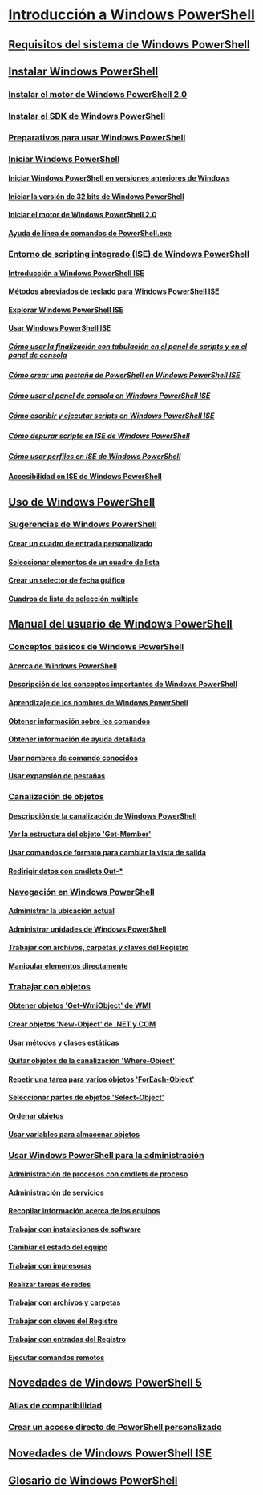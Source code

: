 # [Introducción a Windows PowerShell](Topic/Getting-Started-with-Windows-PowerShell.md)
## [Requisitos del sistema de Windows PowerShell](Topic/Windows-PowerShell-System-Requirements.md)
## [Instalar Windows PowerShell](Topic/Installing-Windows-PowerShell.md)
### [Instalar el motor de Windows PowerShell 2.0](Topic/Installing-the-Windows-PowerShell-2.0-Engine.md)
### [Instalar el SDK de Windows PowerShell](https://msdn.microsoft.com/en-us/library/ff458115.aspx)
### [Preparativos para usar Windows PowerShell](Topic/Getting-Ready-to-Use-Windows-PowerShell.md)
### [Iniciar Windows PowerShell](Topic/Starting-Windows-PowerShell.md)
#### [Iniciar Windows PowerShell en versiones anteriores de Windows](Topic/Starting-Windows-PowerShell-on-Earlier-Versions-of-Windows.md)
#### [Iniciar la versión de 32 bits de Windows PowerShell](Topic/Starting-the-32-Bit-Version-of-Windows-PowerShell.md)
#### [Iniciar el motor de Windows PowerShell 2.0](Topic/Starting-the-Windows-PowerShell-2.0-Engine.md)
#### [Ayuda de línea de comandos de PowerShell.exe](Topic/PowerShell.exe-Command-Line-Help.md)
### [Entorno de scripting integrado (ISE) de Windows PowerShell](Topic/Windows-PowerShell-Integrated-Scripting-Environment--ISE-.md)
#### [Introducción a Windows PowerShell ISE](Topic/Introducing-the-Windows-PowerShell-ISE.md)
#### [Métodos abreviados de teclado para Windows PowerShell ISE](Topic/Keyboard-Shortcuts-for-the-Windows-PowerShell-ISE.md)
#### [Explorar Windows PowerShell ISE](Topic/Exploring-the-Windows-PowerShell-ISE.md)
#### [Usar Windows PowerShell ISE](Topic/Using-the-Windows-PowerShell-ISE.md)
##### [Cómo usar la finalización con tabulación en el panel de scripts y en el panel de consola](Topic/How-to-Use-Tab-Completion-in-the-Script-Pane-and-Console-Pane.md)
##### [Cómo crear una pestaña de PowerShell en Windows PowerShell ISE](Topic/How-to-Create-a-PowerShell-Tab-in-Windows-PowerShell-ISE.md)
##### [Cómo usar el panel de consola en Windows PowerShell ISE](Topic/How-to-Use-the-Console-Pane-in-the-Windows-PowerShell-ISE.md)
##### [Cómo escribir y ejecutar scripts en Windows PowerShell ISE](Topic/How-to-Write-and-Run-Scripts-in-the-Windows-PowerShell-ISE.md)
##### [Cómo depurar scripts en ISE de Windows PowerShell](Topic/How-to-Debug-Scripts-in-Windows-PowerShell-ISE.md)
##### [Cómo usar perfiles en ISE de Windows PowerShell](Topic/How-to-Use-Profiles-in-Windows-PowerShell-ISE.md)
#### [Accesibilidad en ISE de Windows PowerShell](Topic/Accessibility-in-Windows-PowerShell-ISE.md)
## [Uso de Windows PowerShell](Topic/Using-Windows-PowerShell.md)
### [Sugerencias de Windows PowerShell](Topic/Windows-PowerShell-Tips.md)
#### [Crear un cuadro de entrada personalizado](Topic/Creating-a-Custom-Input-Box.md)
#### [Seleccionar elementos de un cuadro de lista](Topic/Selecting-Items-from-a-List-Box.md)
#### [Crear un selector de fecha gráfico](Topic/Creating-a-Graphical-Date-Picker.md)
#### [Cuadros de lista de selección múltiple](Topic/Multiple-selection-List-Boxes.md)
## [Manual del usuario de Windows PowerShell](Topic/Windows-PowerShell-User-s-Guide.md)
### [Conceptos básicos de Windows PowerShell](Topic/Windows-PowerShell-Basics.md)
#### [Acerca de Windows PowerShell](Topic/About-Windows-PowerShell.md)
#### [Descripción de los conceptos importantes de Windows PowerShell](Topic/Understanding-Important-Windows-PowerShell-Concepts.md)
#### [Aprendizaje de los nombres de Windows PowerShell](Topic/Learning-Windows-PowerShell-Names.md)
#### [Obtener información sobre los comandos](Topic/Getting-Information-About-Commands.md)
#### [Obtener información de ayuda detallada](Topic/Getting-Detailed-Help-Information.md)
#### [Usar nombres de comando conocidos](Topic/Using-Familiar-Command-Names.md)
#### [Usar expansión de pestañas](Topic/Using-Tab-Expansion.md)
### [Canalización de objetos](Topic/Object-Pipeline.md)
#### [Descripción de la canalización de Windows PowerShell](Topic/Understanding-the-Windows-PowerShell-Pipeline.md)
#### [Ver la estructura del objeto 'Get-Member'](Topic/Viewing-Object-Structure--Get-Member-.md)
#### [Usar comandos de formato para cambiar la vista de salida](Topic/Using-Format-Commands-to-Change-Output-View.md)
#### [Redirigir datos con cmdlets Out-*](Topic/Redirecting-Data-with-Out---Cmdlets.md)
### [Navegación en Windows PowerShell](Topic/Windows-PowerShell-Navigation.md)
#### [Administrar la ubicación actual](Topic/Managing-Current-Location.md)
#### [Administrar unidades de Windows PowerShell](Topic/Managing-Windows-PowerShell-Drives.md)
#### [Trabajar con archivos, carpetas y claves del Registro](Topic/Working-With-Files,-Folders-and-Registry-Keys.md)
#### [Manipular elementos directamente](Topic/Manipulating-Items-Directly.md)
### [Trabajar con objetos](Topic/Working-with-Objects.md)
#### [Obtener objetos 'Get-WmiObject' de WMI](Topic/Getting-WMI-Objects--Get-WmiObject-.md)
#### [Crear objetos 'New-Object' de .NET y COM](Topic/Creating-.NET-and-COM-Objects--New-Object-.md)
#### [Usar métodos y clases estáticas](Topic/Using-Static-Classes-and-Methods.md)
#### [Quitar objetos de la canalización 'Where-Object'](Topic/Removing-Objects-from-the-Pipeline--Where-Object-.md)
#### [Repetir una tarea para varios objetos 'ForEach-Object'](Topic/Repeating-a-Task-for-Multiple-Objects--ForEach-Object-.md)
#### [Seleccionar partes de objetos 'Select-Object'](Topic/Selecting-Parts-of-Objects--Select-Object-.md)
#### [Ordenar objetos](Topic/Sorting-Objects.md)
#### [Usar variables para almacenar objetos](Topic/Using-Variables-to-Store-Objects.md)
### [Usar Windows PowerShell para la administración](Topic/Using-Windows-PowerShell-for-Administration.md)
#### [Administración de procesos con cmdlets de proceso](Topic/Managing-Processes-with-Process-Cmdlets.md)
#### [Administración de servicios](Topic/Managing-Services.md)
#### [Recopilar información acerca de los equipos](Topic/Collecting-Information-About-Computers.md)
#### [Trabajar con instalaciones de software](Topic/Working-with-Software-Installations.md)
#### [Cambiar el estado del equipo](Topic/Changing-Computer-State.md)
#### [Trabajar con impresoras](Topic/Working-with-Printers.md)
#### [Realizar tareas de redes](Topic/Performing-Networking-Tasks.md)
#### [Trabajar con archivos y carpetas](Topic/Working-with-Files-and-Folders.md)
#### [Trabajar con claves del Registro](Topic/Working-with-Registry-Keys.md)
#### [Trabajar con entradas del Registro](Topic/Working-with-Registry-Entries.md)
#### [Ejecutar comandos remotos](Topic/Running-Remote-Commands.md)
## [Novedades de Windows PowerShell 5](Topic/What-s-New-in-Windows-PowerShell.md)
### [Alias de compatibilidad](Topic/Appendix-1---Compatibility-Aliases.md)
### [Crear un acceso directo de PowerShell personalizado](Topic/Appendix-2---Creating-a-Custom-PowerShell-Shortcut.md)
## [Novedades de Windows PowerShell ISE](Topic/What-s-New-in-the-Windows-PowerShell-ISE.md)
## [Glosario de Windows PowerShell](Topic/Windows-PowerShell-Glossary.md)


<!--HONumber=Apr16_HO1-->


